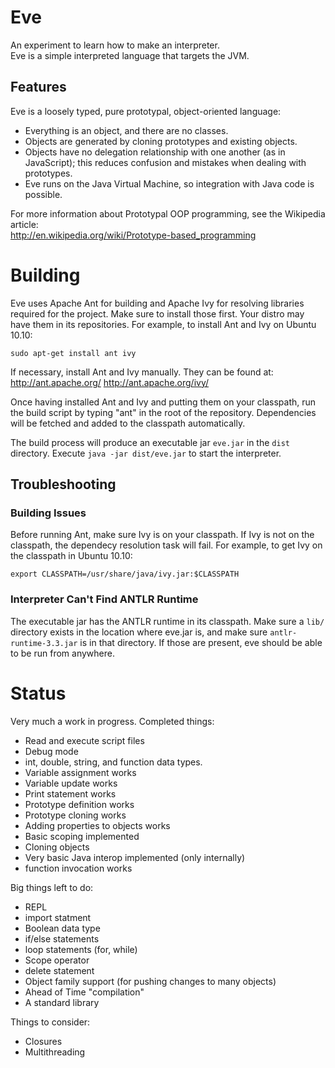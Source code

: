 Eve
====

An experiment to learn how to make an interpreter.<br>
Eve is a simple interpreted language that targets the JVM.

Features
--------
Eve is a loosely typed, pure prototypal, object-oriented language:

* Everything is an object, and there are no classes.
* Objects are generated by cloning prototypes and existing objects.
* Objects have no delegation relationship with one another (as in 
  JavaScript); this reduces confusion and mistakes when dealing with
  prototypes.
* Eve runs on the Java Virtual Machine, so integration with Java code is
  possible.
  
For more information about Prototypal OOP programming, see the Wikipedia
article:<br>
<http://en.wikipedia.org/wiki/Prototype-based_programming>

Building
========
Eve uses Apache Ant for building and Apache Ivy for resolving libraries
required for the project. Make sure to install those first. Your distro
may have them in its repositories. For example, to install Ant and Ivy
on Ubuntu 10.10:

    sudo apt-get install ant ivy
    
If necessary, install Ant and Ivy manually. They can be found at:
http://ant.apache.org/
http://ant.apache.org/ivy/

Once having installed Ant and Ivy and putting them on your classpath,
run the build script by typing "ant" in the root of the repository.
Dependencies will be fetched and added to the classpath automatically.

The build process will produce an executable jar `eve.jar` in the `dist`
directory. Execute `java -jar dist/eve.jar` to start the interpreter.

Troubleshooting
---------------
### Building Issues ###
Before running Ant, make sure Ivy is on your classpath. If Ivy is not on
the classpath, the dependecy resolution task will fail. For example, to
get Ivy on the classpath in Ubuntu 10.10:

`export CLASSPATH=/usr/share/java/ivy.jar:$CLASSPATH`

### Interpreter Can't Find ANTLR Runtime ###
The executable jar has the ANTLR runtime in its classpath. Make sure a
`lib/` directory exists in the location where eve.jar is, and make sure
`antlr-runtime-3.3.jar` is in that directory. If those are present, eve
should be able to be run from anywhere.

Status
======

Very much a work in progress. Completed things:

* Read and execute script files
* Debug mode
* int, double, string, and function data types.
* Variable assignment works
* Variable update works
* Print statement works
* Prototype definition works
* Prototype cloning works
* Adding properties to objects works
* Basic scoping implemented
* Cloning objects
* Very basic Java interop implemented (only internally)
* function invocation works

Big things left to do:

* REPL
* import statment
* Boolean data type
* if/else statements
* loop statements (for, while)
* Scope operator
* delete statement
* Object family support (for pushing changes to many objects)
* Ahead of Time "compilation"
* A standard library

Things to consider:

* Closures
* Multithreading

